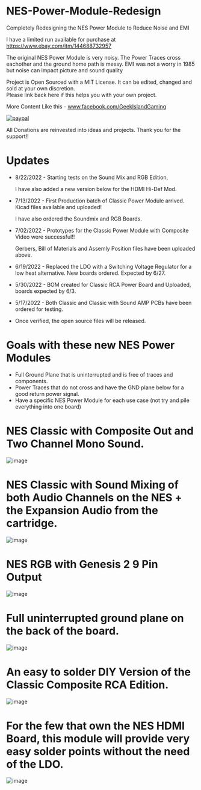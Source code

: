 # NES-Power-Module-Redesign
Completely Redesigning the NES Power Module to Reduce Noise and EMI

I have a limited run available for purchase at https://www.ebay.com/itm/144688732957

The original NES Power Module is very noisy.  The Power Traces cross eachother and the ground home path is messy.
EMI was not a worry in 1985 but noise can impact picture and sound quality

Project is Open Sourced with a MIT License. It can be edited, changed and sold at your own discretion.  
Please link back here if this helps you with your own project.

More Content Like this - www.facebook.com/GeekIslandGaming


[![paypal](https://www.paypalobjects.com/en_US/i/btn/btn_donateCC_LG.gif)](https://www.paypal.com/donate/?hosted_button_id=97YFBJX4NXA8W)


All Donations are reinvested into ideas and projects. Thank you for the support!!
# Updates
- 8/22/2022 - Starting tests on the Sound Mix and RGB Edition, 
  
  I have also added a new version below for the HDMI Hi-Def Mod.
- 7/13/2022 - First Production batch of Classic Power Module arrived.  Kicad files available and uploaded!

  I have also ordered the Soundmix and RGB Boards.
- 7/02/2022 - Prototypes for the Classic Power Module with Composite Video were successful!! 
  
  Gerbers, Bill of Materials and Assemly Position files have been uploaded above.
- 6/19/2022 - Replaced the LDO with a Switching Voltage Regulator for a low heat alternative.  New boards ordered. Expected by 6/27.
- 5/30/2022 - BOM created for Classic RCA Power Board and Uploaded, boards expected by 6/3.
- 5/17/2022 - Both Classic and Classic with Sound AMP PCBs have been ordered for testing.  
- Once verified, the open source files will be released.


# Goals with these new NES Power Modules
- Full Ground Plane that is uninterrupted and is free of traces and components.
- Power Traces that do not cross and have the GND plane below for a good return power signal.
- Have a specific NES Power Module for each use case (not try and pile everything into one board)


# NES Classic with Composite Out and Two Channel Mono Sound.
![image](https://user-images.githubusercontent.com/70423454/179364602-1bdc3004-8094-4e7d-8429-f9465256602e.png)


# NES Classic with Sound Mixing of both Audio Channels on the NES + the Expansion Audio from the cartridge.
![image](https://user-images.githubusercontent.com/70423454/179364179-cdf058aa-fb97-4f7a-9313-9bf6ef754939.png)


# NES RGB with Genesis 2 9 Pin Output
![image](https://user-images.githubusercontent.com/70423454/179364346-10a60070-cbb6-477c-8ade-21a8580034ce.png)


# Full uninterrupted ground plane on the back of the board.
![image](https://user-images.githubusercontent.com/70423454/179363800-cb818a45-c4a4-4a72-b937-716b4586f864.png)


# An easy to solder DIY Version of the Classic Composite RCA Edition.
![image](https://user-images.githubusercontent.com/70423454/186548111-39f9b353-50d5-408f-8572-c1357579115d.png)


# For the few that own the NES HDMI Board, this module will provide very easy solder points without the need of the LDO.
![image](https://user-images.githubusercontent.com/70423454/185999783-296dcafc-dfe5-4f3a-911b-82fa9e63dd2f.png)




